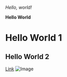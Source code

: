 *Hello, world!*

**Hello World**
# Hello World 1
## Hello World 2
[Link](https://chris-yanx.github.io/cse15l-lab-reports/)
![Image](https://avatars.githubusercontent.com/u/119891?v=4)

